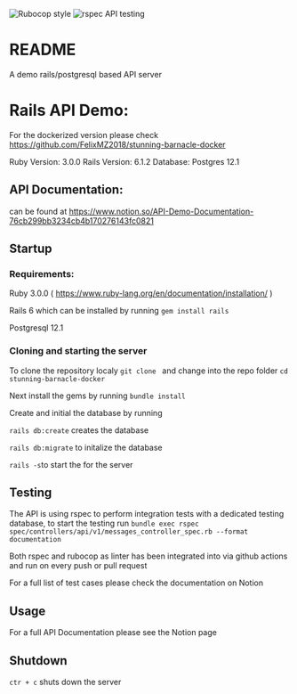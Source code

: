 ![Rubocop style](https://github.com/FelixMZ2018/stunning-barnacle/workflows/Linters/badge.svg)
![rspec API testing](https://github.com/FelixMZ2018/stunning-barnacle/workflows/Rails%20tests/badge.svg)
# README

A demo rails/postgresql based API server

# Rails API Demo: 

For the dockerized version please check https://github.com/FelixMZ2018/stunning-barnacle-docker

Ruby Version: 3.0.0
Rails Version: 6.1.2
Database: Postgres 12.1

## API Documentation: 

can be found at https://www.notion.so/API-Demo-Documentation-76cb299bb3234cb4b170276143fc0821

## Startup

### Requirements: 

Ruby 3.0.0   ( https://www.ruby-lang.org/en/documentation/installation/ )

Rails 6   which can be installed by running `gem install rails`

Postgresql 12.1

### Cloning and starting the server

To clone the repository localy `git clone ` and change into the repo folder `cd stunning-barnacle-docker`

Next install the gems by running `bundle install`

Create and initial the database by running

`rails db:create` creates the database 

`rails db:migrate` to initalize the database

`rails -s`to start the for the server


## Testing

The API is using rspec to perform integration tests with a dedicated testing database, to start the testing run 
`bundle exec rspec spec/controllers/api/v1/messages_controller_spec.rb --format documentation`

Both rspec and rubocop as linter has been integrated into via github actions and run on every push or pull request

For a full list of test cases please check the documentation on Notion

## Usage

For a full API Documentation please see the Notion page

## Shutdown 

`ctr + c` shuts down the server
